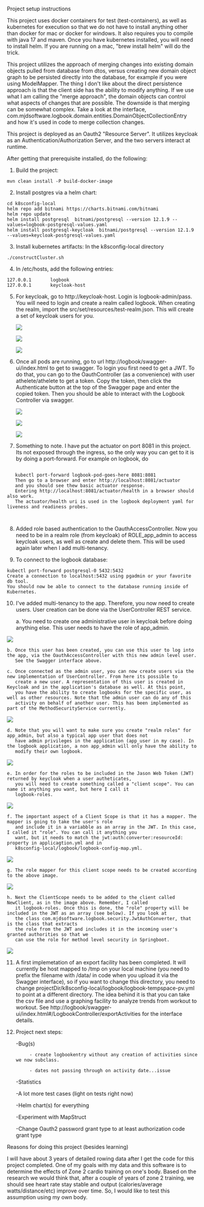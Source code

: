 Project setup instructions

This project uses docker containers for test (test-containers), as well as kubernetes for execution so that we do not have to
install anything other than docker for mac or docker for windows. It also requires you to compile with java 17 and maven.
Once you have kubernetes installed, you will need to install helm. If you are running on a mac, "brew install helm" will do the
trick.

This project utilizes the approach of merging changes into existing domain objects pulled from database from dtos, 
versus creating new domain object graph to be persisted directly into the database, for example if you were using ModelMapper.
The thing I don't like about the direct persistence approach is that the client side has the ability to modify anything. If
we use what I am calling the "merge approach", the domain objects can control what aspects of changes that are possible.
The downside is that merging can be somewhat complex. Take a look at the interface, 
com.mjdsoftware.logbook.domain.entities.DomainObjectCollectionEntry and how it's used in code to merge collection changes.

This project is deployed as an Oauth2 "Resource Server". It utilizes keycloak as an Authentication/Authorization Server, and the two
servers interact at runtime.


After getting that prerequisite installed, do the following:

1. Build the project:

```
mvn clean install -P build-docker-image
```

2. Install postgres via a helm chart:
```
cd k8sconfig-local
helm repo add bitnami https://charts.bitnami.com/bitnami  
helm repo update
helm install postgresql  bitnami/postgresql --version 12.1.9 --values=logbook-postgresql-values.yaml
helm install postgresql-keycloak  bitnami/postgresql --version 12.1.9 --values=keycloak-postgresql-values.yaml
```

3. Install kubernetes artifacts: In the k8sconfig-local directory
```
./constructCluster.sh
```

4. In /etc/hosts, add the following entries:
```
127.0.0.1       logbook
127.0.0.1       keycloak-host
```

5. For keycloak, go to http://keycloak-host. Login is logbook-admin/pass. You will need to login and
create a realm called logbook. When creating the realm, import the src/set/resources/test-realm.json. This will create a set of
keycloak users for you.

   ![](docs/keycloakLogin.png)

   ![](docs/masterRealm.png)

   ![](docs/addLogbookRealm.png)


6. Once all pods are running, go to url http://logbook/swagger-ui/index.html to get to swagger. To login you first need to get a
JWT. To do that, you can go to the OauthController (as a convenience) with user athelete/athelete to get a token.
Copy the token, then click the Authenticate button at the top of the Swagger page and enter the copied
token. Then you should be able to interact with the Logbook Controller via swagger.

   ![](docs/getClientToken.png)

   ![](docs/getClientTokenResponse.png)

   ![](docs/authorizeButton.png)


7. Something to note. I have put the actuator on port 8081 in this project. Its not exposed through the ingress, so the
only way you can get to it is by doing a port-forward. For example on logbook, do 
```

   kubectl port-forward logbook-pod-goes-here 8081:8081
   Then go to a browser and enter http://localhost:8081/actuator
   and you should see thew basic actuator response.
   Entering http://localhost:8081/actuator/health in a browser should also work.
   The actuator/health uri is used in the logbook deployment yaml for liveness and readiness probes.
   
   
```

8. Added role based authentication to the OauthAccessController. Now you need to be in a realm role (from keycloak) of ROLE_app_admin to access keycloak users, as well as 
create and delete them. This will be used again later when I add multi-tenancy.

9. To connect to the logbook database:
```
kubectl port-forward postgresql-0 5432:5432
Create a connection to localhost:5432 using pgadmin or your favorite db tool. 
You should now be able to connect to the database running inside of Kubernetes.
```

10. I've added multi-tenancy to the app. Therefore, you now need to create users. User creation can be done
via the UserController REST service. 

    
    a. You need to create one administrative user in keycloak before doing anything else. This user needs to have the role of app_admin.

![](docs/RoleMapping-app_admin.png)

    b. Once this user has been created, you can use this user to log into the app, via the OauthAccessController with this new admin level user.
       See the Swagger interface above.

    c. Once connected as the admin user, you can now create users via the new implementation of UserController. From here its possible to
       create a new user. A representation of this user is created in Keycloak and in the application's database as well. At this point,
       you have the ability to create logbooks for the specific user, as well as other resources. Note that the admin user can do any of this
       activity on behalf of another user. This has been implemented as part of the MethodSecurityService currently.

![](docs/RealmRoles.png)
    
    d. Note that you will want to make sure you create "realm roles" for app_admin, but also a typical app user that does not 
       have admin privileges in the application (app_user in my case). In the logbook application, a non app_admin will only have the ability to
       modify their own logbook.

![](docs/ClientScopes.png)

    e. In order for the roles to be included in the Jason Web Token (JWT) returned by keycloak when a user autheticates,
       you will need to create something called a "client scope". You can name it anything you want, but here I call it
       logbook-roles.

![](docs/ClientScopes-Role.png)

    f. The important aspect of a Client Scope is that it has a mapper. The mapper is going to take the user's role
       and include it in a variabble as an array in the JWT. In this case, I called it "role". You can call it anything you
       want, but it needs to match the jwt:auth:converter:resourceId: property in applicagtion.yml and in
       k8sconfig-local/logbook/logbook-config-map.yml.

![](docs/ClientScope-MapperDetails.png)

    g. The role mapper for this client scope needs to be created according to the above image.


![](docs/Client-ClientScopes.png)

    h. Next the ClientScope needs to be added to the client called NewClient, as in the image above. Remember, I called
       it logbook-roles. Once this is done, the "role" property will be included in the JWT as an array (see below). If you look at
       the class com.mjdsoftware.logbook.security.JwtAuthConverter, that is the class that extracts
       the role from the JWT and includes it in the incoming user's granted authorities so that we
       can use the role for method level security in Springboot.

![](docs/RawJwt.png)

11. A first implemetation of an export facility has been completed. It will currently be host mapped to /tmp on your local machine (you need to prefix the 
filename with /data/ in code when you upload it via the Swagger interface), so if you want to change this directory, you need to change 
projectDir/k8sconfig-local/logbook/logbook-tempspace-pv.yml to point at a different directory. 
The idea behind it is that you can take the csv file and use a graphing facility to 
analyze trends from workout to workout. See http://logbook/swagger-ui/index.html#/LogbookController/exportActivities
for the interface details.


12. Project next steps:

    -Bug(s)

             - create logbookentry without any creation of activities since we now subclass.

             - dates not passing through on activity date...issue

    -Statistics

    -A lot more test cases (light on tests right now)

    -Helm chart(s) for everything

    -Experiment with MapStruct

    -Change Oauth2 password grant type to at least authorization code grant type



Reasons for doing this project (besides learning)

I will have about 3 years of detailed rowing data after I get the code for this project completed. One of my
goals with my data and this software is to determine the effects of Zone 2 cardio training on one's body. Based on
the research we would think that, after a couple of years of zone 2 training, we should see heart rate stay stable and
output (calories/average watts/distance/etc) improve over time. So, I would like to test this assumption using my
own body.



